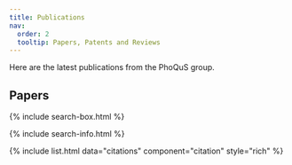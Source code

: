 ```yaml
---
title: Publications
nav:
  order: 2
  tooltip: Papers, Patents and Reviews
---
```


Here are the latest publications from the PhoQuS group. 

## Papers

{% include search-box.html %}

{% include search-info.html %}

{% include list.html data="citations" component="citation" style="rich" %}